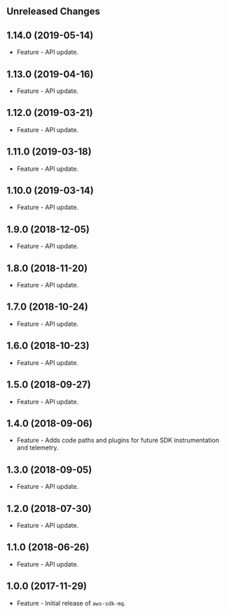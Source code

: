 Unreleased Changes
------------------

1.14.0 (2019-05-14)
------------------

* Feature - API update.

1.13.0 (2019-04-16)
------------------

* Feature - API update.

1.12.0 (2019-03-21)
------------------

* Feature - API update.

1.11.0 (2019-03-18)
------------------

* Feature - API update.

1.10.0 (2019-03-14)
------------------

* Feature - API update.

1.9.0 (2018-12-05)
------------------

* Feature - API update.

1.8.0 (2018-11-20)
------------------

* Feature - API update.

1.7.0 (2018-10-24)
------------------

* Feature - API update.

1.6.0 (2018-10-23)
------------------

* Feature - API update.

1.5.0 (2018-09-27)
------------------

* Feature - API update.

1.4.0 (2018-09-06)
------------------

* Feature - Adds code paths and plugins for future SDK instrumentation and telemetry.

1.3.0 (2018-09-05)
------------------

* Feature - API update.

1.2.0 (2018-07-30)
------------------

* Feature - API update.

1.1.0 (2018-06-26)
------------------

* Feature - API update.

1.0.0 (2017-11-29)
------------------

* Feature - Initial release of `aws-sdk-mq`.


